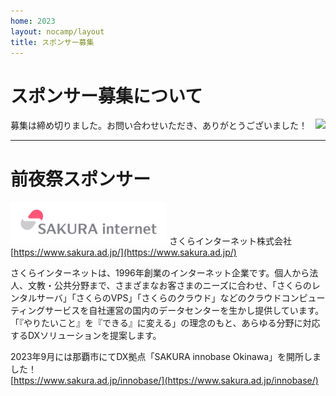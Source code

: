 ```yaml
---
home: 2023
layout: nocamp/layout
title: スポンサー募集
---
```


# スポンサー募集について

<img src="/img/2015/10497446_833368266702301_2058758081536543300_o.jpg" align="right">

募集は締め切りました。お問い合わせいただき、ありがとうございました！

-----

# 前夜祭スポンサー

![](/img/2023/sakura-1-1-basic-rgb-whiteback-250px.png) さくらインターネット株式会社 [https://www.sakura.ad.jp/](https://www.sakura.ad.jp/)

さくらインターネットは、1996年創業のインターネット企業です。個人から法人、文教・公共分野まで、さまざまなお客さまのニーズに合わせ、「さくらのレンタルサーバ」「さくらのVPS」「さくらのクラウド」などのクラウドコンピューティングサービスを自社運営の国内のデータセンターを生かし提供しています。「『やりたいこと』を『できる』に変える」の理念のもと、あらゆる分野に対応するDXソリューションを提案します。

2023年9月には那覇市にてDX拠点「SAKURA innobase Okinawa」を開所しました！  
[https://www.sakura.ad.jp/innobase/](https://www.sakura.ad.jp/innobase/)

